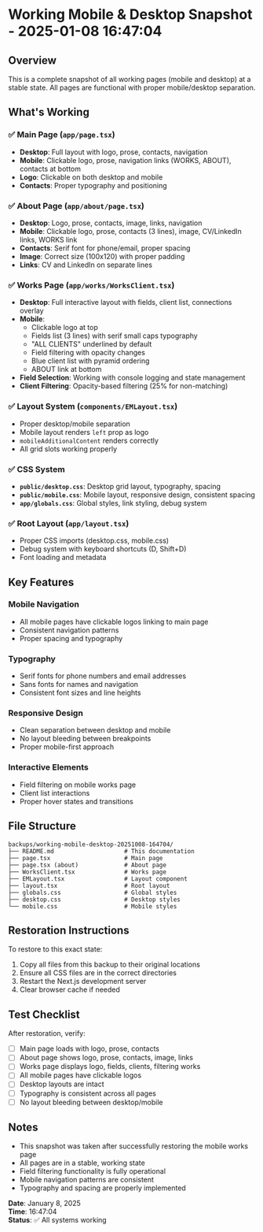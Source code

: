 # Working Mobile & Desktop Snapshot - 2025-01-08 16:47:04

## Overview
This is a complete snapshot of all working pages (mobile and desktop) at a stable state. All pages are functional with proper mobile/desktop separation.

## What's Working

### ✅ Main Page (`app/page.tsx`)
- **Desktop**: Full layout with logo, prose, contacts, navigation
- **Mobile**: Clickable logo, prose, navigation links (WORKS, ABOUT), contacts at bottom
- **Logo**: Clickable on both desktop and mobile
- **Contacts**: Proper typography and positioning

### ✅ About Page (`app/about/page.tsx`)
- **Desktop**: Logo, prose, contacts, image, links, navigation
- **Mobile**: Clickable logo, prose, contacts (3 lines), image, CV/LinkedIn links, WORKS link
- **Contacts**: Serif font for phone/email, proper spacing
- **Image**: Correct size (100x120) with proper padding
- **Links**: CV and LinkedIn on separate lines

### ✅ Works Page (`app/works/WorksClient.tsx`)
- **Desktop**: Full interactive layout with fields, client list, connections overlay
- **Mobile**: 
  - Clickable logo at top
  - Fields list (3 lines) with serif small caps typography
  - "ALL CLIENTS" underlined by default
  - Field filtering with opacity changes
  - Blue client list with pyramid ordering
  - ABOUT link at bottom
- **Field Selection**: Working with console logging and state management
- **Client Filtering**: Opacity-based filtering (25% for non-matching)

### ✅ Layout System (`components/EMLayout.tsx`)
- Proper desktop/mobile separation
- Mobile layout renders `left` prop as logo
- `mobileAdditionalContent` renders correctly
- All grid slots working properly

### ✅ CSS System
- **`public/desktop.css`**: Desktop grid layout, typography, spacing
- **`public/mobile.css`**: Mobile layout, responsive design, consistent spacing
- **`app/globals.css`**: Global styles, link styling, debug system

### ✅ Root Layout (`app/layout.tsx`)
- Proper CSS imports (desktop.css, mobile.css)
- Debug system with keyboard shortcuts (D, Shift+D)
- Font loading and metadata

## Key Features

### Mobile Navigation
- All mobile pages have clickable logos linking to main page
- Consistent navigation patterns
- Proper spacing and typography

### Typography
- Serif fonts for phone numbers and email addresses
- Sans fonts for names and navigation
- Consistent font sizes and line heights

### Responsive Design
- Clean separation between desktop and mobile
- No layout bleeding between breakpoints
- Proper mobile-first approach

### Interactive Elements
- Field filtering on mobile works page
- Client list interactions
- Proper hover states and transitions

## File Structure
```
backups/working-mobile-desktop-20251008-164704/
├── README.md                    # This documentation
├── page.tsx                     # Main page
├── page.tsx (about)             # About page  
├── WorksClient.tsx              # Works page
├── EMLayout.tsx                 # Layout component
├── layout.tsx                   # Root layout
├── globals.css                  # Global styles
├── desktop.css                  # Desktop styles
└── mobile.css                   # Mobile styles
```

## Restoration Instructions

To restore to this exact state:

1. Copy all files from this backup to their original locations
2. Ensure all CSS files are in the correct directories
3. Restart the Next.js development server
4. Clear browser cache if needed

## Test Checklist

After restoration, verify:
- [ ] Main page loads with logo, prose, contacts
- [ ] About page shows logo, prose, contacts, image, links
- [ ] Works page displays logo, fields, clients, filtering works
- [ ] All mobile pages have clickable logos
- [ ] Desktop layouts are intact
- [ ] Typography is consistent across all pages
- [ ] No layout bleeding between desktop/mobile

## Notes
- This snapshot was taken after successfully restoring the mobile works page
- All pages are in a stable, working state
- Field filtering functionality is fully operational
- Mobile navigation patterns are consistent
- Typography and spacing are properly implemented

**Date**: January 8, 2025  
**Time**: 16:47:04  
**Status**: ✅ All systems working
